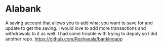 # Alabank
A saving account that allows you to add what you want to save for and update to get the saving. 
I would love to add more transactions and withdrawals to it as well. 
I had some trouble with trying to depoly so I did another repo.
https://github.com/Reshaeala/bankingapp
